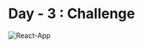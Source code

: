 # Day - 3 : Challenge
![React-App](https://github.com/Pjha72/React-Challenge/assets/88606641/f9981017-8ce1-4774-8ee5-91e7ffd0a812)
